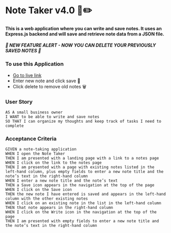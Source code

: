# Note Taker v4.0 :notebook::pencil2:

#### This is a web application where you can write and save notes. It uses an Express.js backend and will save and retrieve note data from a JSON file.

***:rotating_light: NEW FEATURE ALERT - NOW YOU CAN DELETE YOUR PREVIOUSLY SAVED NOTES :rotating_light:***

### To use this Application

- [Go to live link](https://boiling-savannah-16450.herokuapp.com/)
- Enter new note and click save :floppy_disk:
- Click delete to remove old notes :wastebasket:

### User Story

```
AS A small business owner
I WANT to be able to write and save notes
SO THAT I can organize my thoughts and keep track of tasks I need to complete
```

### Acceptance Criteria

```
GIVEN a note-taking application
WHEN I open the Note Taker
THEN I am presented with a landing page with a link to a notes page
WHEN I click on the link to the notes page
THEN I am presented with a page with existing notes listed in the left-hand column, plus empty fields to enter a new note title and the note’s text in the right-hand column
WHEN I enter a new note title and the note’s text
THEN a Save icon appears in the navigation at the top of the page
WHEN I click on the Save icon
THEN the new note I have entered is saved and appears in the left-hand column with the other existing notes
WHEN I click on an existing note in the list in the left-hand column
THEN that note appears in the right-hand column
WHEN I click on the Write icon in the navigation at the top of the page
THEN I am presented with empty fields to enter a new note title and the note’s text in the right-hand column
```